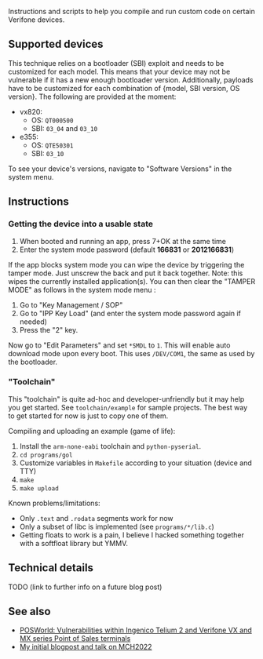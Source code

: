 
Instructions and scripts to help you compile and run custom code on certain Verifone devices.

## Supported devices

This technique relies on a bootloader (SBI) exploit and needs to be customized for each model.
This means that your device may not be vulnerable if it has a new enough bootloader version.
Additionally, payloads have to be customized for each combination of {model, SBI version, OS version}. The following are provided at the moment:

- vx820:
	- OS: `QT000500`
	- SBI: `03_04` and `03_10`
- e355:
	- OS: `QTE50301`
	- SBI: `03_10`

To see your device's versions, navigate to "Software Versions" in the system menu.

## Instructions

### Getting the device into a usable state

1. When booted and running an app, press 7+OK at the same time
2. Enter the system mode password (default **166831** or **2012166831**)

If the app blocks system mode you can wipe the device by triggering the tamper mode.
Just unscrew the back and put it back together. Note: this wipes the currently installed application(s).
You can then clear the "TAMPER MODE" as follows in the system mode menu :

1. Go to "Key Management / SOP"
2. Go to "IPP Key Load" (and enter the system mode password again if needed)
3. Press the "2" key.

Now go to "Edit Parameters" and set `*SMDL` to `1`. This will enable auto download mode upon every boot. This uses `/DEV/COM1`, the same as used by the bootloader.


### "Toolchain"

This "toolchain" is quite ad-hoc and developer-unfriendly but it may help you get started.
See `toolchain/example` for sample projects.
The best way to get started for now is just to copy one of them.

Compiling and uploading an example (game of life):

1. Install the `arm-none-eabi` toolchain and `python-pyserial`.
2. `cd programs/gol`
3. Customize variables in `Makefile` according to your situation (device and TTY)
4. `make`
5. `make upload`

Known problems/limitations:

- Only `.text` and `.rodata` segments work for now
- Only a subset of libc is implemented (see `programs/*/lib.c`)
- Getting floats to work is a pain, I believe I hacked something together with a softfloat library but YMMV.

## Technical details

TODO (link to further info on a future blog post)

## See also

- [POSWorld: Vulnerabilities within Ingenico Telium 2 and Verifone VX and MX series Point of Sales terminals](https://drive.google.com/file/d/1GqiFrt_61lqXXPjuj7O4PJx4tV7uaVWD/view)
- [My initial blogpost and talk on MCH2022](https://th0mas.nl/2022/07/18/porting-doom-to-a-payment-terminal/)
